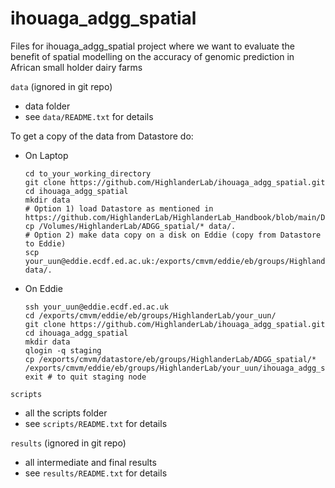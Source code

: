 # ihouaga_adgg_spatial

Files for ihouaga_adgg_spatial project where we want to evaluate the benefit of spatial modelling on the accuracy of genomic prediction in African small holder dairy farms

`data` (ignored in git repo)
  * data folder
  * see `data/README.txt` for details
  
To get a copy of the data from Datastore do:
  * On Laptop
    ```
    cd to_your_working_directory
    git clone https://github.com/HighlanderLab/ihouaga_adgg_spatial.git
    cd ihouaga_adgg_spatial
    mkdir data
    # Option 1) load Datastore as mentioned in https://github.com/HighlanderLab/HighlanderLab_Handbook/blob/main/Data/Workspaces.md#Datastore
    cp /Volumes/HighlanderLab/ADGG_spatial/* data/.
    # Option 2) make data copy on a disk on Eddie (copy from Datastore to Eddie)
    scp your_uun@eddie.ecdf.ed.ac.uk:/exports/cmvm/eddie/eb/groups/HighlanderLab/ADGG_spatial/* data/.
    ```
  * On Eddie
    ```
    ssh your_uun@eddie.ecdf.ed.ac.uk
    cd /exports/cmvm/eddie/eb/groups/HighlanderLab/your_uun/
    git clone https://github.com/HighlanderLab/ihouaga_adgg_spatial.git
    cd ihouaga_adgg_spatial
    mkdir data
    qlogin -q staging
    cp /exports/cmvm/datastore/eb/groups/HighlanderLab/ADGG_spatial/* /exports/cmvm/eddie/eb/groups/HighlanderLab/your_uun/ihouaga_adgg_spatial/data/.
    exit # to quit staging node
    ```

`scripts`
  * all the scripts folder
  * see `scripts/README.txt` for details

`results` (ignored in git repo)
  * all intermediate and final results
  * see `results/README.txt` for details
